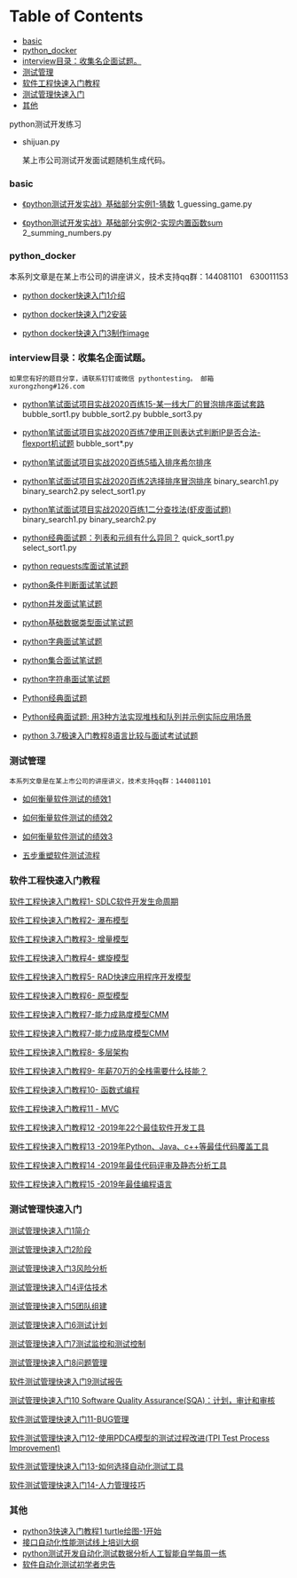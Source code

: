 Table of Contents
=================
   * [basic](#basic)
   * [python_docker](#python_docker)
   * [interview目录：收集名企面试题。](#interview目录收集名企面试题)
   * [测试管理](#测试管理)   
   * [软件工程快速入门教程](#软件工程快速入门教程) 
   * [测试管理快速入门](#测试管理快速入门)      
   * [其他](#其他)


	
python测试开发练习

- shijuan.py  

	某上市公司测试开发面试题随机生成代码。

### basic

* [《python测试开发实战》基础部分实例1-猜数](https://www.jianshu.com/p/f77e22e3b27c) 1_guessing_game.py

* [《python测试开发实战》基础部分实例2-实现内置函数sum](https://www.jianshu.com/p/d6e270791f39) 2_summing_numbers.py


### python_docker

本系列文章是在某上市公司的讲座讲义，技术支持qq群：144081101　630011153

* [python docker快速入门1介绍](https://www.jianshu.com/p/c2c3ade30a78) 

* [python docker快速入门2安装](https://www.jianshu.com/p/c4d0c486a5d9) 

* [python docker快速入门3制作image](https://www.jianshu.com/p/856713b10f96) 

### interview目录：收集名企面试题。

	如果您有好的题目分享，请联系钉钉或微信 pythontesting。 邮箱 xurongzhong#126.com
	
 * [python笔试面试项目实战2020百练15-某一线大厂的冒泡排序面试套路](https://www.jianshu.com/p/5fb05104f6e3) 	bubble_sort1.py bubble_sort2.py bubble_sort3.py
 
 * [python笔试面试项目实战2020百练7使用正则表达式判断IP是否合法-flexport机试题](https://www.jianshu.com/p/e331da96917d)  bubble_sort*.py 
 
 * [python笔试面试项目实战2020百练5插入排序希尔排序](https://www.jianshu.com/p/220a08ea7d17) 
 
 * [python笔试面试项目实战2020百练2选择排序冒泡排序](https://www.jianshu.com/p/67127211e9e7) binary_search1.py  binary_search2.py select_sort1.py
  
 * [python笔试面试项目实战2020百练1二分查找法(虾皮面试题)](https://www.jianshu.com/p/67127211e9e7) binary_search1.py  binary_search2.py

 * [python经典面试题：列表和元组有什么异同？](https://www.jianshu.com/p/f13bf2bf1f05) quick_sort1.py select_sort1.py

 * [python requests库面试笔试题](https://www.jianshu.com/p/374dca87802b)

 * [python条件判断面试笔试题](https://www.jianshu.com/p/ae3a59617ef7)

 * [python并发面试笔试题](https://www.jianshu.com/p/e4f7e5637708)

 * [python基础数据类型面试笔试题](https://www.jianshu.com/p/663f17c23b17)

 * [python字典面试笔试题](https://www.jianshu.com/p/146b2ee5fe28)

 * [python集合面试笔试题](https://www.jianshu.com/p/cd6a6586ff2b)

 * [python字符串面试笔试题](https://www.jianshu.com/p/765879a94522)

 * [Python经典面试题](https://www.jianshu.com/p/55cc75c99061)

 * [Python经典面试题: 用3种方法实现堆栈和队列并示例实际应用场景](https://www.jianshu.com/p/c990427ca608)

 * [python 3.7极速入门教程8语言比较与面试考试试题](https://www.jianshu.com/p/940664d1824a)
 
### 测试管理

	本系列文章是在某上市公司的讲座讲义，技术支持qq群：144081101

 * [如何衡量软件测试的绩效1](https://www.jianshu.com/p/fea0a41f953c)

 * [如何衡量软件测试的绩效2](https://www.jianshu.com/p/28c63a61355d)

 * [如何衡量软件测试的绩效3](https://www.jianshu.com/p/e297a1cea8cd)
 
 * [五步重塑软件测试流程](https://www.jianshu.com/p/222a6f966e5f)
 
### 软件工程快速入门教程

 
[软件工程快速入门教程1- SDLC软件开发生命周期](https://www.jianshu.com/p/cf04d4167448)

[软件工程快速入门教程2- 瀑布模型](https://www.jianshu.com/p/7f2d7e2a3556)

[软件工程快速入门教程3- 增量模型](https://www.jianshu.com/p/c55843620bbb)

[软件工程快速入门教程4- 螺旋模型](https://www.jianshu.com/p/f4ac30828827)

[软件工程快速入门教程5- RAD快速应用程序开发模型](https://www.jianshu.com/p/eeec6e92b23a)

[软件工程快速入门教程6- 原型模型](https://www.jianshu.com/p/ef97b5c7c408) 
 
[软件工程快速入门教程7-能力成熟度模型CMM](https://www.jianshu.com/p/91f552e1fee4)

[软件工程快速入门教程7-能力成熟度模型CMM](https://www.jianshu.com/p/91f552e1fee4)

[软件工程快速入门教程8- 多层架构](https://www.jianshu.com/p/57c3f1715b6f)

[软件工程快速入门教程9- 年薪70万的全栈需要什么技能？](https://www.jianshu.com/p/11d616d9f9f4)

[软件工程快速入门教程10- 函数式编程](https://www.jianshu.com/p/226a8ccd86d2)

[软件工程快速入门教程11 - MVC](https://www.jianshu.com/p/4106a3ba1c1b)

[软件工程快速入门教程12 -2019年22个最佳软件开发工具](https://www.jianshu.com/p/e4c98c269feb)

[软件工程快速入门教程13 -2019年Python、Java、c++等最佳代码覆盖工具](https://www.jianshu.com/p/3ceae82be197)

[软件工程快速入门教程14 -2019年最佳代码评审及静态分析工具](https://www.jianshu.com/p/1740e66638d1)

[软件工程快速入门教程15 -2019年最佳编程语言](https://www.jianshu.com/p/080b5fb559c0)


### 测试管理快速入门

[测试管理快速入门1简介](https://www.jianshu.com/p/723234985818)

[测试管理快速入门2阶段](https://www.jianshu.com/p/fab7b12176b1)

[测试管理快速入门3风险分析](https://www.jianshu.com/p/1dd0ca582eb0)

[测试管理快速入门4评估技术](https://www.jianshu.com/p/c24a4f89fa4e)

[测试管理快速入门5团队组建](https://www.jianshu.com/p/10fee24993f9)

[测试管理快速入门6测试计划](https://www.jianshu.com/p/ae9218c816be)

[测试管理快速入门7测试监控和测试控制](https://www.jianshu.com/p/b2212e571376)

[测试管理快速入门8问题管理](https://www.jianshu.com/p/78a471ce4d82)

[软件测试管理快速入门9测试报告](https://www.jianshu.com/p/fb082c69a375)

[测试管理快速入门10 Software Quality Assurance(SQA)：计划，审计和审核](https://www.jianshu.com/p/8ac3ccee1c12)

[软件测试管理快速入门11-BUG管理](https://www.jianshu.com/p/0fe637d4b3f7)

[软件测试管理快速入门12-使用PDCA模型的测试过程改进(TPI Test Process Improvement)](https://www.jianshu.com/p/3333287aa9f2)

[软件测试管理快速入门13-如何选择自动化测试工具](https://www.jianshu.com/p/75fda0983b09)

[软件测试管理快速入门14-人力管理技巧](https://www.jianshu.com/p/18297fb2cf29)

### 其他

 * [python3快速入门教程1 turtle绘图-1开始](https://china-testing.github.io/python3_crash1.html)
 * [接口自动化性能测试线上培训大纲](https://china-testing.github.io/testing_training.html)
 * [python测试开发自动化测试数据分析人工智能自学每周一练](https://china-testing.github.io/python_weeks.html)
 * [软件自动化测试初学者忠告](https://china-testing.github.io/testing_automation_tips.html)
